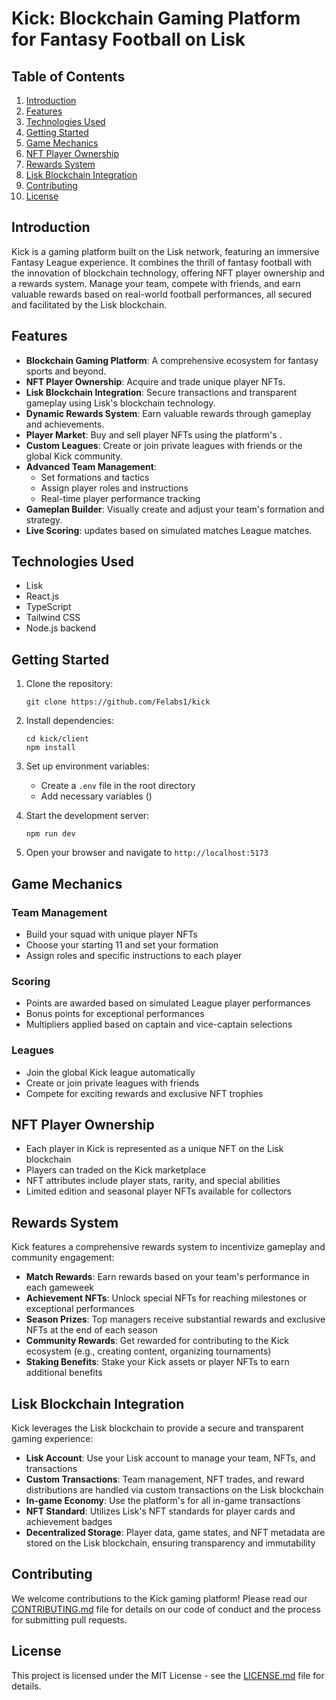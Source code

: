 # Kick: Blockchain Gaming Platform for Fantasy Football on Lisk


## Table of Contents
1. [Introduction](#introduction)
2. [Features](#features)
3. [Technologies Used](#technologies-used)
4. [Getting Started](#getting-started)
5. [Game Mechanics](#game-mechanics)
6. [NFT Player Ownership](#nft-player-ownership)
7. [Rewards System](#rewards-system)
8. [Lisk Blockchain Integration](#lisk-blockchain-integration)
9. [Contributing](#contributing)
10. [License](#license)

## Introduction

Kick is a gaming platform built on the Lisk network, featuring an immersive Fantasy  League experience. It combines the thrill of fantasy football with the innovation of blockchain technology, offering NFT player ownership and a rewards system. Manage your team, compete with friends, and earn valuable rewards based on real-world football performances, all secured and facilitated by the Lisk blockchain.

## Features

- **Blockchain Gaming Platform**: A comprehensive ecosystem for fantasy sports and beyond.
- **NFT Player Ownership**: Acquire and trade unique player NFTs.
- **Lisk Blockchain Integration**: Secure transactions and transparent gameplay using Lisk's blockchain technology.
- **Dynamic Rewards System**: Earn valuable rewards through gameplay and achievements.
- **Player Market**: Buy and sell player NFTs using the platform's .
- **Custom Leagues**: Create or join private leagues with friends or the global Kick community.
- **Advanced Team Management**: 
  - Set formations and tactics
  - Assign player roles and instructions
  - Real-time player performance tracking
- **Gameplan Builder**: Visually create and adjust your team's formation and strategy.
- **Live Scoring**:  updates based on simulated matches League matches.

## Technologies Used

- Lisk 
- React.js
- TypeScript
- Tailwind CSS
- Node.js backend

## Getting Started

1. Clone the repository:
   ```
   git clone https://github.com/Felabs1/kick
   ```

2. Install dependencies:
   ```
   cd kick/client
   npm install
   ```

3. Set up environment variables:
   - Create a `.env` file in the root directory
   - Add necessary variables ()

4. Start the development server:
   ```
   npm run dev
   ```

5. Open your browser and navigate to `http://localhost:5173`

## Game Mechanics

### Team Management
- Build your squad with unique player NFTs
- Choose your starting 11 and set your formation
- Assign roles and specific instructions to each player

### Scoring
- Points are awarded based on simulated  League player performances
- Bonus points for exceptional performances
- Multipliers applied based on captain and vice-captain selections

### Leagues
- Join the global Kick league automatically
- Create or join private leagues with friends
- Compete for exciting rewards and exclusive NFT trophies

## NFT Player Ownership

- Each player in Kick is represented as a unique NFT on the Lisk blockchain
- Players can traded on the Kick marketplace
- NFT attributes include player stats, rarity, and special abilities
- Limited edition and seasonal player NFTs available for collectors

## Rewards System

Kick features a comprehensive rewards system to incentivize gameplay and community engagement:

- **Match Rewards**: Earn rewards based on your team's performance in each gameweek
- **Achievement NFTs**: Unlock special NFTs for reaching milestones or exceptional performances
- **Season Prizes**: Top managers receive substantial rewards and exclusive NFTs at the end of each season
- **Community Rewards**: Get rewarded for contributing to the Kick ecosystem (e.g., creating content, organizing tournaments)
- **Staking Benefits**: Stake your Kick assets or player NFTs to earn additional benefits

## Lisk Blockchain Integration

Kick leverages the Lisk blockchain to provide a secure and transparent gaming experience:

- **Lisk Account**: Use your Lisk account to manage your team, NFTs, and transactions
- **Custom Transactions**: Team management, NFT trades, and reward distributions are handled via custom transactions on the Lisk blockchain
- **In-game Economy**: Use the platform's for all in-game transactions
- **NFT Standard**: Utilizes Lisk's NFT standards for player cards and achievement badges
- **Decentralized Storage**: Player data, game states, and NFT metadata are stored on the Lisk blockchain, ensuring transparency and immutability

## Contributing

We welcome contributions to the Kick gaming platform! Please read our [CONTRIBUTING.md](CONTRIBUTING.md) file for details on our code of conduct and the process for submitting pull requests.

## License

This project is licensed under the MIT License - see the [LICENSE.md](LICENSE.md) file for details.
